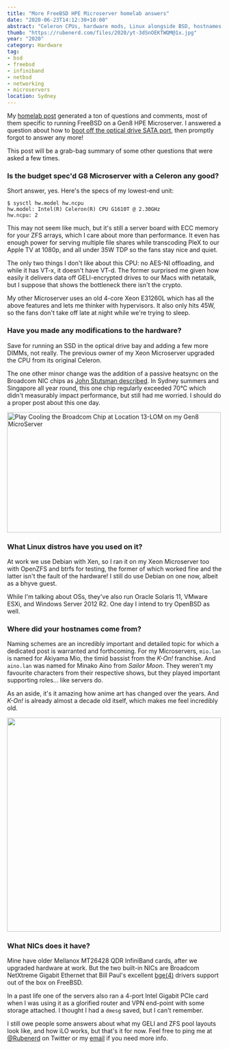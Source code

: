 ```yaml
---
title: "More FreeBSD HPE Microserver homelab answers"
date: "2020-06-23T14:12:30+10:00"
abstract: "Celeron CPUs, hardware mods, Linux alongside BSD, hostnames, and NICs."
thumb: "https://rubenerd.com/files/2020/yt-3dSnOEKTWQM@1x.jpg"
year: "2020"
category: Hardware
tag:
- bsd
- freebsd
- infiniband
- netbsd
- networking
- microservers
location: Sydney
---
```

My [homelab post](https://rubenerd.com/booting-freebsd-off-the-microserver-odd-sata-port/) generated a ton of questions and comments, most of them specific to running FreeBSD on a Gen8 HPE Microserver. I answered a question about how to [boot off the optical drive SATA port](https://rubenerd.com/booting-freebsd-off-the-microserver-odd-sata-port/), then promptly forgot to answer any more!

This post will be a grab-bag summary of some other questions that were asked a few times. 


### Is the budget spec'd G8 Microserver with a Celeron any good?

Short answer, yes. Here's the specs of my lowest-end unit:

    $ sysctl hw.model hw.ncpu
    hw.model: Intel(R) Celeron(R) CPU G1610T @ 2.30GHz
    hw.ncpu: 2

This may not seem like much, but it's still a server board with ECC memory for your ZFS arrays, which I care about more than performance. It even has enough power for serving multiple file shares while transcoding PleX to our Apple TV at 1080p, and all under 35W TDP so the fans stay nice and quiet.

The only two things I don't like about this CPU: no AES-NI offloading, and while it has VT-x, it doesn't have VT-d. The former surprised me given how easily it delivers data off GELI-encrypted drives to our Macs with netatalk, but I suppose that shows the bottleneck there isn't the crypto.

My other Microserver uses an old 4-core Xeon E31260L which has all the above features and lets me thinker with hypervisors. It also only hits 45W, so the fans don't take off late at night while we're trying to sleep.


### Have you made any modifications to the hardware?

Save for running an SSD in the optical drive bay and adding a few more DIMMs, not really. The previous owner of my Xeon Microserver upgraded the CPU from its original Celeron. 

The one other minor change was the addition of a passive heatsync on the Broadcom NIC chips as [John Stutsman described](https://www.youtube.com/watch?v=3dSnOEKTWQM). In Sydney summers and Singapore all year round, this one chip regularly exceeded 70°C which didn't measurably impact performance, but still had me worried. I should do a proper post about this one day.

<p><a target="_blank" href="https://www.youtube.com/watch?v=3dSnOEKTWQM" title="Play Cooling the Broadcom Chip at Location 13-LOM on my Gen8 MicroServer"><img src="https://rubenerd.com/files/2020/yt-3dSnOEKTWQM@1x.jpg" srcset="https://rubenerd.com/files/2020/yt-3dSnOEKTWQM@1x.jpg 1x, https://rubenerd.com/files/2020/yt-3dSnOEKTWQM@2x.jpg 2x" alt="Play Cooling the Broadcom Chip at Location 13-LOM on my Gen8 MicroServer" style="width:500px;height:281px;" /></a></p>


### What Linux distros have you used on it?

At work we use Debian with Xen, so I ran it on my Xeon Microserver too with OpenZFS and btrfs for testing, the former of which worked fine and the latter isn't the fault of the hardware! I still do use Debian on one now, albeit as a bhyve guest.

While I'm talking about OSs, they've also run Oracle Solaris 11, VMware ESXi, and Windows Server 2012 R2. One day I intend to try OpenBSD as well.


### Where did your hostnames come from? 

Naming schemes are an incredibly important and detailed topic for which a dedicated post is warranted and forthcoming. For my Microservers, `mio.lan` is named for Akiyama Mio, the timid bassist from the *K-On!* franchise. And `aino.lan` was named for Minako Aino from *Sailor Moon*. They weren't my favourite characters from their respective shows, but they played important supporting roles... like servers do.

As an aside, it's it amazing how anime art has changed over the years. And *K-On!* is already almost a decade old itself, which makes me feel incredibly old.

<p><img src="https://rubenerd.com/files/2020/hostnames-microservers@1x.jpg" srcset="https://rubenerd.com/files/2020/hostnames-microservers@1x.jpg 1x, https://rubenerd.com/files/2020/hostnames-microservers@2x.jpg 2x" alt="" style="width:500px" /></p>


### What NICs does it have?

Mine have older Mellanox MT26428 QDR InfiniBand cards, after we upgraded hardware at work. But the two built-in NICs are Broadcom NetXtreme Gigabit Ethernet that Bill Paul's excellent [bge(4)](https://www.freebsd.org/cgi/man.cgi?query=bge&sektion=4) drivers support out of the box on FreeBSD.

In a past life one of the servers also ran a 4-port Intel Gigabit PCIe card when I was using it as a glorified router and VPN end-point with some storage attached. I thought I had a `dmesg` saved, but I can't remember.

I still owe people some answers about what my GELI and ZFS pool layouts look like, and how iLO works, but that's it for now. Feel free to ping me at [@Rubenerd](https://twitter.com/Rubenerd) on Twitter or my [email](https://rubenerd.com/about/) if you need more info. 
